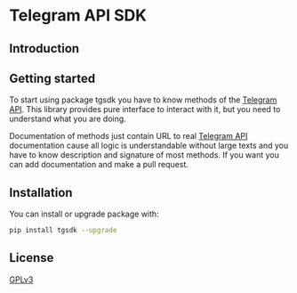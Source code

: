 # Telegram API SDK

## Introduction


## Getting started
To start using package tgsdk you have to know methods of the [Telegram API](https://core.telegram.org/bots/api). This library provides pure  interface to interact with it, but you need to understand what you are doing.

Documentation of methods just contain URL to real [Telegram API](https://core.telegram.org/bots/api) documentation cause all logic is understandable without large texts and you have to know description and signature of most methods. If you want you can add documentation and make a pull request.

## Installation
You can install or upgrade package with:

```bash
pip install tgsdk --upgrade
```

## License
[GPLv3](http://gplv3.fsf.org/)
